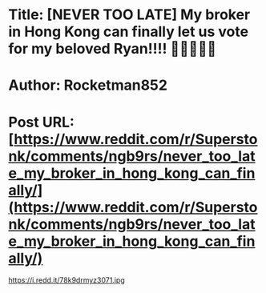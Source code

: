 # Title: [NEVER TOO LATE] My broker in Hong Kong can finally let us vote for my beloved Ryan!!!! 💎🙌🏻🚀🦍
# Author: Rocketman852
# Post URL: [https://www.reddit.com/r/Superstonk/comments/ngb9rs/never_too_late_my_broker_in_hong_kong_can_finally/](https://www.reddit.com/r/Superstonk/comments/ngb9rs/never_too_late_my_broker_in_hong_kong_can_finally/)


https://i.redd.it/78k9drmyz3071.jpg